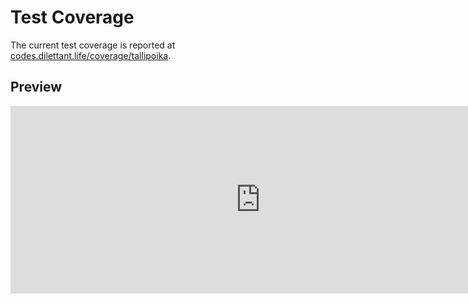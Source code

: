 # Test Coverage

The current test coverage is reported at <a href="https://codes.dilettant.life/coverage/tallipoika/" target="coverage">codes.dilettant.life/coverage/tallipoika</a>.

## Preview

<iframe width="800px" height="300px" style="border: 0px;" src="https://codes.dilettant.life/coverage/tallipoika/"></iframe>
